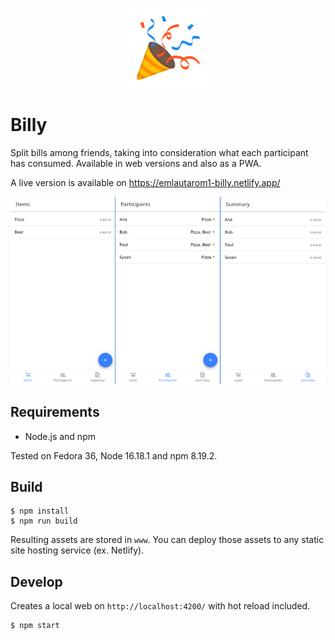 <p align="center">
    <img height="128" src="src/assets/icons/192.png">
<p>

# Billy

Split bills among friends, taking into consideration what each participant has consumed. Available in web versions and also as a PWA.

A live version is available on https://emlautarom1-billy.netlify.app/

![screenshots](docs/screenshots.png)

## Requirements

- Node.js and npm

Tested on Fedora 36, Node 16.18.1 and npm 8.19.2.

## Build

```shell
$ npm install
$ npm run build
```

Resulting assets are stored in `www`. You can deploy those assets to any static site hosting service (ex. Netlify).

## Develop

Creates a local web on `http://localhost:4200/` with hot reload included.

```shell
$ npm start
```
